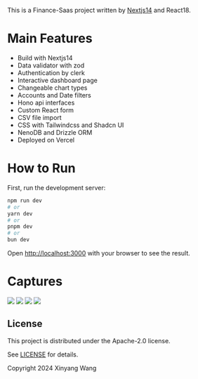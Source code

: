This is a Finance-Saas project written by [Nextjs14](https://nextjs.org/) and React18.

# Main Features

- Build with Nextjs14
- Data validator with zod
- Authentication by clerk
- Interactive dashboard page
- Changeable chart types
- Accounts and Date filters
- Hono api interfaces
- Custom React form
- CSV file import
- CSS with Tailwindcss and Shadcn UI
- NenoDB and Drizzle ORM
- Deployed on Vercel



# How to Run

First, run the development server:

```bash
npm run dev
# or
yarn dev
# or
pnpm dev
# or
bun dev
```

Open [http://localhost:3000](http://localhost:3000) with your browser to see the result.



# Captures
![](https://github.com/wangxinyang/finance-saas/blob/main/captures/Snipaste1.jpg)
![](https://github.com/wangxinyang/finance-saas/blob/main/captures/Snipaste2.jpg)
![](https://github.com/wangxinyang/finance-saas/blob/main/captures/Snipaste3.jpg)
![](https://github.com/wangxinyang/finance-saas/blob/main/captures/Snipaste4.jpg)

## License

This project is distributed under the Apache-2.0 license.

See [LICENSE](LICENSE.md) for details.

Copyright 2024 Xinyang Wang



